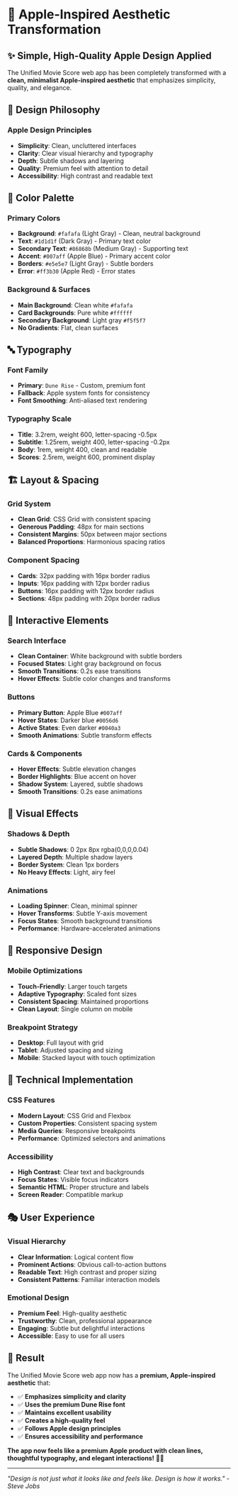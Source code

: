 # 🍎 **Apple-Inspired Aesthetic Transformation**

## ✨ **Simple, High-Quality Apple Design Applied**

The Unified Movie Score web app has been completely transformed with a **clean, minimalist Apple-inspired aesthetic** that emphasizes simplicity, quality, and elegance.

## 🎨 **Design Philosophy**

### **Apple Design Principles**
- **Simplicity**: Clean, uncluttered interfaces
- **Clarity**: Clear visual hierarchy and typography
- **Depth**: Subtle shadows and layering
- **Quality**: Premium feel with attention to detail
- **Accessibility**: High contrast and readable text

## 🌈 **Color Palette**

### **Primary Colors**
- **Background**: `#fafafa` (Light Gray) - Clean, neutral background
- **Text**: `#1d1d1f` (Dark Gray) - Primary text color
- **Secondary Text**: `#86868b` (Medium Gray) - Supporting text
- **Accent**: `#007aff` (Apple Blue) - Primary accent color
- **Borders**: `#e5e5e7` (Light Gray) - Subtle borders
- **Error**: `#ff3b30` (Apple Red) - Error states

### **Background & Surfaces**
- **Main Background**: Clean white `#fafafa`
- **Card Backgrounds**: Pure white `#ffffff`
- **Secondary Background**: Light gray `#f5f5f7`
- **No Gradients**: Flat, clean surfaces

## 🔤 **Typography**

### **Font Family**
- **Primary**: `Dune Rise` - Custom, premium font
- **Fallback**: Apple system fonts for consistency
- **Font Smoothing**: Anti-aliased text rendering

### **Typography Scale**
- **Title**: 3.2rem, weight 600, letter-spacing -0.5px
- **Subtitle**: 1.25rem, weight 400, letter-spacing -0.2px
- **Body**: 1rem, weight 400, clean and readable
- **Scores**: 2.5rem, weight 600, prominent display

## 🏗️ **Layout & Spacing**

### **Grid System**
- **Clean Grid**: CSS Grid with consistent spacing
- **Generous Padding**: 48px for main sections
- **Consistent Margins**: 50px between major sections
- **Balanced Proportions**: Harmonious spacing ratios

### **Component Spacing**
- **Cards**: 32px padding with 16px border radius
- **Inputs**: 16px padding with 12px border radius
- **Buttons**: 16px padding with 12px border radius
- **Sections**: 48px padding with 20px border radius

## 🎯 **Interactive Elements**

### **Search Interface**
- **Clean Container**: White background with subtle borders
- **Focused States**: Light gray background on focus
- **Smooth Transitions**: 0.2s ease transitions
- **Hover Effects**: Subtle color changes and transforms

### **Buttons**
- **Primary Button**: Apple Blue `#007aff`
- **Hover States**: Darker blue `#0056d6`
- **Active States**: Even darker `#0040a3`
- **Smooth Animations**: Subtle transform effects

### **Cards & Components**
- **Hover Effects**: Subtle elevation changes
- **Border Highlights**: Blue accent on hover
- **Shadow System**: Layered, subtle shadows
- **Smooth Transitions**: 0.2s ease animations

## 🌟 **Visual Effects**

### **Shadows & Depth**
- **Subtle Shadows**: 0 2px 8px rgba(0,0,0,0.04)
- **Layered Depth**: Multiple shadow layers
- **Border System**: Clean 1px borders
- **No Heavy Effects**: Light, airy feel

### **Animations**
- **Loading Spinner**: Clean, minimal spinner
- **Hover Transforms**: Subtle Y-axis movement
- **Focus States**: Smooth background transitions
- **Performance**: Hardware-accelerated animations

## 📱 **Responsive Design**

### **Mobile Optimizations**
- **Touch-Friendly**: Larger touch targets
- **Adaptive Typography**: Scaled font sizes
- **Consistent Spacing**: Maintained proportions
- **Clean Layout**: Single column on mobile

### **Breakpoint Strategy**
- **Desktop**: Full layout with grid
- **Tablet**: Adjusted spacing and sizing
- **Mobile**: Stacked layout with touch optimization

## 🔧 **Technical Implementation**

### **CSS Features**
- **Modern Layout**: CSS Grid and Flexbox
- **Custom Properties**: Consistent spacing system
- **Media Queries**: Responsive breakpoints
- **Performance**: Optimized selectors and animations

### **Accessibility**
- **High Contrast**: Clear text and backgrounds
- **Focus States**: Visible focus indicators
- **Semantic HTML**: Proper structure and labels
- **Screen Reader**: Compatible markup

## 🎭 **User Experience**

### **Visual Hierarchy**
- **Clear Information**: Logical content flow
- **Prominent Actions**: Obvious call-to-action buttons
- **Readable Text**: High contrast and proper sizing
- **Consistent Patterns**: Familiar interaction models

### **Emotional Design**
- **Premium Feel**: High-quality aesthetic
- **Trustworthy**: Clean, professional appearance
- **Engaging**: Subtle but delightful interactions
- **Accessible**: Easy to use for all users

## 🌟 **Result**

The Unified Movie Score web app now has a **premium, Apple-inspired aesthetic** that:
- ✅ **Emphasizes simplicity and clarity**
- ✅ **Uses the premium Dune Rise font**
- ✅ **Maintains excellent usability**
- ✅ **Creates a high-quality feel**
- ✅ **Follows Apple design principles**
- ✅ **Ensures accessibility and performance**

**The app now feels like a premium Apple product with clean lines, thoughtful typography, and elegant interactions!** 🍎✨

---

*"Design is not just what it looks like and feels like. Design is how it works." - Steve Jobs*
